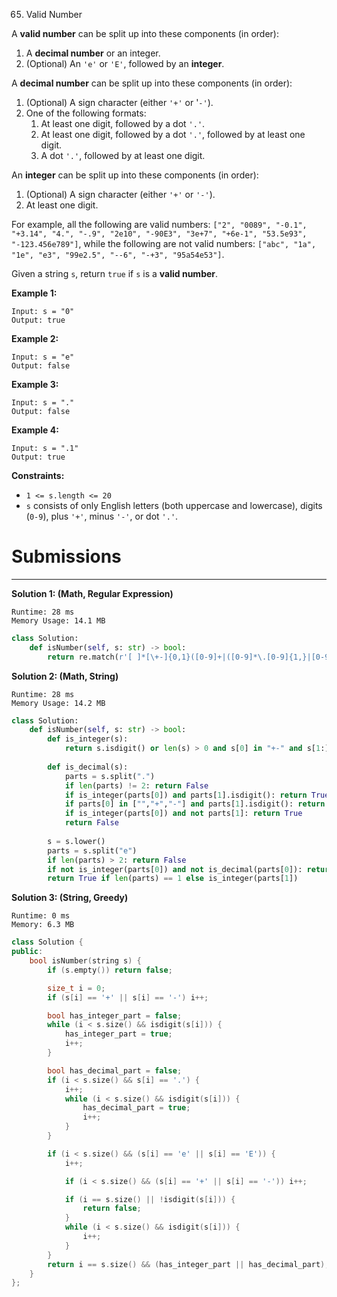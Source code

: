 65. Valid Number

A **valid number** can be split up into these components (in order):

1. A **decimal number** or an integer.
1. (Optional) An `'e'` or `'E'`, followed by an **integer**.

A **decimal number** can be split up into these components (in order):

1. (Optional) A sign character (either `'+'` or '`-'`).
1. One of the following formats:
    1. At least one digit, followed by a dot `'.'`.
    1. At least one digit, followed by a dot `'.'`, followed by at least one digit.
    1. A dot `'.'`, followed by at least one digit.

An **integer** can be split up into these components (in order):

1. (Optional) A sign character (either `'+'` or `'-'`).
1. At least one digit.

For example, all the following are valid numbers: `["2", "0089", "-0.1", "+3.14", "4.", "-.9", "2e10", "-90E3", "3e+7", "+6e-1", "53.5e93", "-123.456e789"]`, while the following are not valid numbers: `["abc", "1a", "1e", "e3", "99e2.5", "--6", "-+3", "95a54e53"]`.

Given a string `s`, return `true` if `s` is a **valid number**.

 

**Example 1:**
```
Input: s = "0"
Output: true
```

**Example 2:**
```
Input: s = "e"
Output: false
```

**Example 3:**
```
Input: s = "."
Output: false
```

**Example 4:**
```
Input: s = ".1"
Output: true
```

**Constraints:**

* `1 <= s.length <= 20`
* `s` consists of only English letters (both uppercase and lowercase), digits (`0-9`), plus `'+'`, minus `'-'`, or dot `'.'`.

# Submissions
---
**Solution 1: (Math, Regular Expression)**
```
Runtime: 28 ms
Memory Usage: 14.1 MB
```
```python
class Solution:
    def isNumber(self, s: str) -> bool:
        return re.match(r'[ ]*[\+-]{0,1}([0-9]+|([0-9]*\.[0-9]{1,}|[0-9]+\.[0-9]{0,}))(eE[+-]{0,1}[0-9]+){0,1}[ ]*$',s)
```

**Solution 2: (Math, String)**
```
Runtime: 28 ms
Memory Usage: 14.2 MB
```
```python
class Solution:
    def isNumber(self, s: str) -> bool:
        def is_integer(s):
            return s.isdigit() or len(s) > 0 and s[0] in "+-" and s[1:].isdigit()
        
        def is_decimal(s):
            parts = s.split(".")
            if len(parts) != 2: return False
            if is_integer(parts[0]) and parts[1].isdigit(): return True
            if parts[0] in ["","+","-"] and parts[1].isdigit(): return True
            if is_integer(parts[0]) and not parts[1]: return True
            return False
        
        s = s.lower()
        parts = s.split("e")
        if len(parts) > 2: return False
        if not is_integer(parts[0]) and not is_decimal(parts[0]): return False
        return True if len(parts) == 1 else is_integer(parts[1])
```

**Solution 3: (String, Greedy)**
```
Runtime: 0 ms
Memory: 6.3 MB
```
```c++
class Solution {
public:
    bool isNumber(string s) {
        if (s.empty()) return false;

        size_t i = 0;
        if (s[i] == '+' || s[i] == '-') i++;

        bool has_integer_part = false;
        while (i < s.size() && isdigit(s[i])) {
            has_integer_part = true;
            i++;
        }

        bool has_decimal_part = false;
        if (i < s.size() && s[i] == '.') {
            i++;
            while (i < s.size() && isdigit(s[i])) {
                has_decimal_part = true;
                i++;
            }
        }

        if (i < s.size() && (s[i] == 'e' || s[i] == 'E')) {
            i++;

            if (i < s.size() && (s[i] == '+' || s[i] == '-')) i++;

            if (i == s.size() || !isdigit(s[i])) {
                return false;
            }
            while (i < s.size() && isdigit(s[i])) {
                i++;
            }
        }
        return i == s.size() && (has_integer_part || has_decimal_part);
    }
};
```

